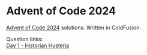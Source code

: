 # Advent of Code 2024
[Advent of Code 2024](https://adventofcode.com/2024) solutions. Written in ColdFusion.

Question links:  
[Day 1 - Historian Hysteria](https://adventofcode.com/2024/day/1)
